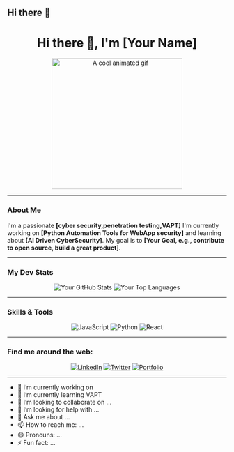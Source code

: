 ## Hi there 👋
<h1 align="center">Hi there 👋, I'm [Your Name]</h1>
<p align="center">
  <img src="https://media.giphy.com/media/your-cool-gif.gif" width="300" alt="A cool animated gif" />
</p>

---

### About Me

I'm a passionate **[cyber security,penetration testing,VAPT]** I'm currently working on **[Python Automation Tools for WebApp security]** and learning about **[AI Driven CyberSecurity]**. My goal is to **[Your Goal, e.g., contribute to open source, build a great product]**.

---

### My Dev Stats

<p align="center">
  <img src="https://github-readme-stats.vercel.app/api?username=[veetaragpatil]&show_icons=true&theme=radical" alt="Your GitHub Stats" />
  <img src="https://github-readme-stats.vercel.app/api/top-langs/?username=[veetaragpatil]&theme=radical" alt="Your Top Languages" />
</p>

---

### Skills & Tools

<p align="center">
  <img src="https://img.shields.io/badge/JavaScript-F7DF1E?style=for-the-badge&logo=javascript&logoColor=black" alt="JavaScript" />
  <img src="https://img.shields.io/badge/Python-3776AB?style=for-the-badge&logo=python&logoColor=white" alt="Python" />
  <img src="https://img.shields.io/badge/React-61DAFB?style=for-the-badge&logo=react&logoColor=black" alt="React" />
</p>

---

### Find me around the web:

<p align="center">
  <a href="www.linkedin.com/in/veetarag-patil"><img src="https://img.shields.io/badge/LinkedIn-0077B5?style=for-the-badge&logo=linkedin&logoColor=white" alt="LinkedIn" /></a>
  <a href="https://twitter.com/[your-twitter]"><img src="https://img.shields.io/badge/Twitter-1DA1F2?style=for-the-badge&logo=twitter&logoColor=white" alt="Twitter" /></a>
  <a href="[https://your-personal-website.com](https://veetaragpatil.netlify.app/)"><img src="https://img.shields.io/badge/Portfolio-FF5722?style=for-the-badge&logo=html5&logoColor=white" alt="Portfolio" /></a>
</p>

---

- 🔭 I’m currently working on 
- 🌱 I’m currently learning VAPT
- 👯 I’m looking to collaborate on ...
- 🤔 I’m looking for help with ...
- 💬 Ask me about ...
- 📫 How to reach me: ...
- 😄 Pronouns: ...
- ⚡ Fun fact: ...

<!--
**veetaragpatil/veetaragpatil** is a ✨ _special_ ✨ repository because its `README.md` (this file) appears on your GitHub profile.

Here are some ideas to get you started:

- 🔭 I’m currently working on ...
- 🌱 I’m currently learning ...
- 👯 I’m looking to collaborate on ...
- 🤔 I’m looking for help with ...
- 💬 Ask me about ...
- 📫 How to reach me: ...
- 😄 Pronouns: ...
- ⚡ Fun fact: ...
-->

